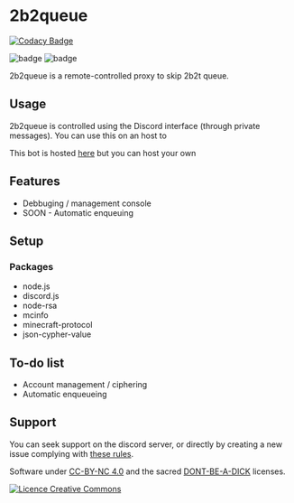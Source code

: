 # 2b2queue

[![Codacy Badge](https://api.codacy.com/project/badge/Grade/c8675b2e4b35405fbb8a273193ae384a)](https://app.codacy.com/manual/Alex-Roux/2b2queue?utm_source=github.com&utm_medium=referral&utm_content=Alex-Roux/2b2queue&utm_campaign=Badge_Grade_Dashboard)

![badge](https://img.shields.io/badge/license-cc_by_nc_4.0-blue)
![badge](https://img.shields.io/badge/node-v.13.11.0-red)

2b2queue is a remote-controlled proxy to skip 2b2t queue.
## Usage
2b2queue is controlled using the Discord interface (through private messages).
You can use this on an host to 

This bot is hosted [here](https://discord.gg/dCqRn7K) but you can host your own 

## Features
+ Debbuging / management console
+ SOON - Automatic enqueuing
## Setup


### Packages
+ node.js
+ discord.js
+ node-rsa
+ mcinfo
+ minecraft-protocol
+ json-cypher-value
 
 
 ## To-do list
+ Account management / ciphering
+ Automatic enqueueing

## Support
You can seek support on the discord server, or directly by creating a new issue complying with [these rules](shorturl.at/oFLQX).

Software under [CC-BY-NC 4.0](http://creativecommons.org/licenses/by-nc/4.0/) and the sacred [DONT-BE-A-DICK](shorturl.at/oFLQX) licenses.

<a rel="license" href="http://creativecommons.org/licenses/by-nc/4.0/"><img alt="Licence Creative Commons" style="border-width:0" src="https://i.creativecommons.org/l/by-nc/4.0/88x31.png" /></a>
